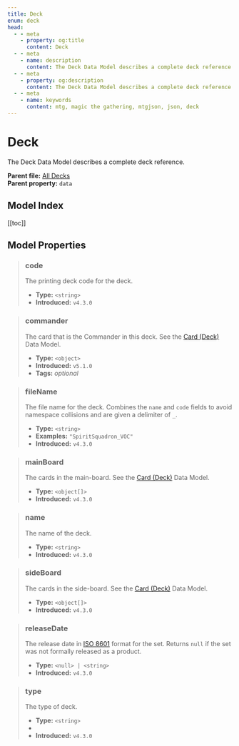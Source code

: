 ```yaml
---
title: Deck
enum: deck
head:
  - - meta
    - property: og:title
      content: Deck
  - - meta
    - name: description
      content: The Deck Data Model describes a complete deck reference.
  - - meta
    - property: og:description
      content: The Deck Data Model describes a complete deck reference.
  - - meta
    - name: keywords
      content: mtg, magic the gathering, mtgjson, json, deck
---
```


# Deck

The Deck Data Model describes a complete deck reference.

**Parent file:** [All Decks](/downloads/all-decks/)  
**Parent property:** `data`

## Model Index

<PropertyToggler/>

[[toc]]

## Model Properties

> ### code
>
> The printing deck code for the deck.
>
> - **Type:** `<string>`
> - **Introduced:** `v4.3.0`

> ### commander
>
> The card that is the Commander in this deck. See the [Card (Deck)](/data-models/card-deck/) Data Model.
>
> - **Type:** `<object>`
> - **Introduced:** `v5.1.0`
> - **Tags:** <i class="optional">optional</i>

> ### fileName
>
> The file name for the deck. Combines the `name` and `code` fields to avoid namespace collisions and are given a delimiter of `_`.
>
> - **Type:** `<string>`
> - **Examples:** `"SpiritSquadron_VOC"`
> - **Introduced:** `v4.3.0`

> ### mainBoard
>
> The cards in the main-board. See the [Card (Deck)](/data-models/card-deck/) Data Model.
>
> - **Type:** `<object[]>`
> - **Introduced:** `v4.3.0`

> ### name
>
> The name of the deck.
>
> - **Type:** `<string>`
> - **Introduced:** `v4.3.0`

> ### sideBoard
>
> The cards in the side-board. See the [Card (Deck)](/data-models/card-deck/) Data Model.
>
> - **Type:** `<object[]>`
> - **Introduced:** `v4.3.0`

> ### releaseDate
>
> The release date in [ISO 8601](https://www.iso.org/iso-8601-date-and-time-format.html) format for the set. Returns `null` if the set was not formally released as a product.
>
> - **Type:** `<null> | <string>`
> - **Introduced:** `v4.3.0`

> ### type
>
> The type of deck.
>
> - **Type:** `<string>`
> - <ExampleField type='type'/>
> - **Introduced:** `v4.3.0`
